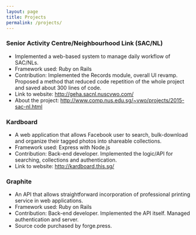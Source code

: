 ```yaml
---
layout: page
title: Projects
permalink: /projects/
---
```

### Senior Activity Centre/Neighbourhood Link (SAC/NL)

- Implemented a web-based system to manage daily workflow of SAC/NLs.
- Framework used: Ruby on Rails
- Contribution: Implemented the Records module, overall UI revamp. Proposed a method that reduced code repetition of the whole project and saved about 300 lines of code.
- Link to website: http://geha.sacnl.nuscvwo.com/
- About the project: http://www.comp.nus.edu.sg/~vwo/projects/2015-sac-nl.html

### Kardboard

- A web application that allows Facebook user to search, bulk-download and organize their tagged photos into shareable collections.
- Framework used: Express with Node.js
- Contribution: Back-end developer. Implemented the logic/API for searching, collections and
authentication.
- Link to website: http://kardboard.this.sg/

### Graphite

- An API that allows straightforward incorporation of professional printing service in web applications.
- Framework used: Ruby on Rails
- Contribution: Back-end developer. Implemented the API itself. Managed authentication and server.
- Source code purchased by forge.press.
